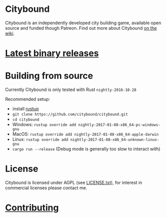 # Citybound

Citybound is an independently developed city building game, available open source and funded though Patreon.
Find out more about Citybound [on the wiki](https://github.com/aeickhoff/citybound/wiki).

# [Latest binary releases](https://github.com/aeickhoff/citybound/releases)

# Building from source

Currently Citybound is only tested with Rust `nightly-2016-10-28`

Recommended setup:
* install [rustup](https://rustup.rs/)
* `git clone https://github.com/citybound/citybound.git`
* `cd citybound`
* Windows: `rustup override add nightly-2017-01-08-x86_64-pc-windows-gnu`
* MacOS: `rustup override add nightly-2017-01-08-x86_64-apple-darwin`
* Linux: `rustup override add nightly-2017-01-08-x86_64-unknown-linux-gnu`
* `cargo run --release` (Debug mode is generally too slow to interact with)

# License

Citybound is licensed under AGPL (see [LICENSE.txt](LICENSE.txt)), for interest in commercial licenses please contact me.

# [Contributing](CONTRIBUTING.md)
